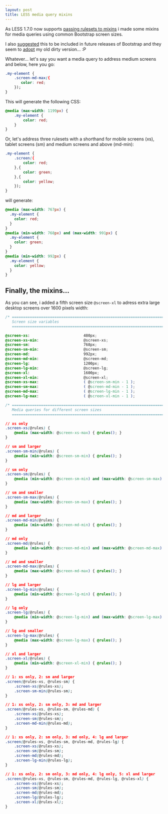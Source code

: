 ```yaml
---
layout: post
title: LESS media query mixins
---
```


As LESS 1.7.0 now supports [passing rulesets to mixins](http://lesscss.org/features/#detached-rulesets-feature) i made some mixins for media queries using common Bootstrap screen sizes.

I also [suggested](https://github.com/twbs/bootstrap/issues/12974) this to be included in future releases of Bootstrap and they seem to [adopt](https://github.com/twbs/bootstrap/pull/13014) my old dirty version... :P

Whatever... let's say you want a media query to address medium screens and below, here you go:

```css
.my-element {
    .screen-md-max({
       color: red;
    });
}
```

This will generate the following CSS:

```css
@media (max-width: 1199px) {
    .my-element {
        color: red;
    }
}
```

Or, let's address three rulesets with a shorthand for mobile screens (xs), tablet screens (sm) and medium screens and above (md-min):

```css
.my-element {
    .screen({
        color: red;
    },{
        color: green;
    },{
        color: yellow;
    });
}
```

will generate:

```css
@media (max-width: 767px) {
  .my-element {
    color: red;
  }
}
@media (min-width: 768px) and (max-width: 991px) {
  .my-element {
    color: green;
  }
}
@media (min-width: 992px) {
  .my-element {
    color: yellow;
  }
}
```

## Finally, the mixins...   
As you can see, i added a fifth screen size `@screen-xl` to adress extra large desktop screens over 1600 pixels width:

```css
/* =============================================================================
   Screen size variables
   ========================================================================== */

@screen-xs:                        480px;
@screen-xs-min:                    @screen-xs;
@screen-sm:                        768px;
@screen-sm-min:                    @screen-sm;
@screen-md:                        992px;
@screen-md-min:                    @screen-md;
@screen-lg:                        1200px;
@screen-lg-min:                    @screen-lg;
@screen-xl:                        1600px;
@screen-xl-min:                    @screen-xl;
@screen-xs-max:                    ( @screen-sm-min - 1 );
@screen-sm-max:                    ( @screen-md-min - 1 );
@screen-md-max:                    ( @screen-lg-min - 1 );
@screen-lg-max:                    ( @screen-xl-min - 1 );

/* =============================================================================
   Media queries for different screen sizes
   ========================================================================== */

// xs only
.screen-xs(@rules) {
    @media (max-width: @screen-xs-max) { @rules(); }
}

// sm and larger
.screen-sm-min(@rules) {
    @media (min-width: @screen-sm-min) { @rules(); }
}

// sm only
.screen-sm(@rules) {
    @media (min-width: @screen-sm-min) and (max-width: @screen-sm-max) { @rules(); }
}

// sm and smaller
.screen-sm-max(@rules) {
    @media (max-width: @screen-sm-max) { @rules(); }
}

// md and larger
.screen-md-min(@rules) {
    @media (min-width: @screen-md-min) { @rules(); }
}

// md only
.screen-md(@rules) {
    @media (min-width: @screen-md-min) and (max-width: @screen-md-max) { @rules(); }
}

// md and smaller
.screen-md-max(@rules) {
    @media (max-width: @screen-md-max) { @rules(); }
}

// lg and larger
.screen-lg-min(@rules) {
    @media (min-width: @screen-lg-min) { @rules(); }
}

// lg only
.screen-lg(@rules) {
    @media (min-width: @screen-lg-min) and (max-width: @screen-lg-max) { @rules(); }
}

// lg and smaller
.screen-lg-max(@rules) {
    @media (max-width: @screen-lg-max) { @rules(); }
}

// xl and larger
.screen-xl(@rules) {
    @media (min-width: @screen-xl-min) { @rules(); }
}

// 1: xs only, 2: sm and larger
.screen(@rules-xs, @rules-sm) {
    .screen-xs(@rules-xs);
    .screen-sm-min(@rules-sm);
}

// 1: xs only, 2: sm only, 3: md and larger
.screen(@rules-xs, @rules-sm, @rules-md) {
    .screen-xs(@rules-xs);
    .screen-sm(@rules-sm);
    .screen-md-min(@rules-md);
}

// 1: xs only, 2: sm only, 3: md only, 4: lg and larger
.screen(@rules-xs, @rules-sm, @rules-md, @rules-lg) {
    .screen-xs(@rules-xs);
    .screen-sm(@rules-sm);
    .screen-md(@rules-md);
    .screen-lg-min(@rules-lg);
}

// 1: xs only, 2: sm only, 3: md only, 4: lg only, 5: xl and larger
.screen(@rules-xs, @rules-sm, @rules-md, @rules-lg, @rules-xl) {
    .screen-xs(@rules-xs);
    .screen-sm(@rules-sm);
    .screen-md(@rules-md);
    .screen-lg(@rules-lg);
    .screen-xl(@rules-xl);
}
```

